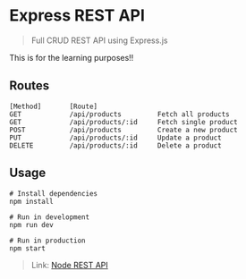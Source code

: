 # Express REST API

> Full CRUD REST API using Express.js

This is for the learning purposes!!

## Routes

```
[Method]       [Route]
GET            /api/products         Fetch all products
GET            /api/products/:id     Fetch single product
POST           /api/products         Create a new product
PUT            /api/products/:id     Update a product
DELETE         /api/products/:id     Delete a product
```

## Usage

```
# Install dependencies
npm install

# Run in development
npm run dev

# Run in production
npm start
```

> Link: [Node REST API](https://github.com/Rohan-Shakya/node-express-rest-api/tree/master)
